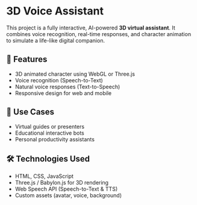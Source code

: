 # 3D Voice Assistant

This project is a fully interactive, AI-powered **3D virtual assistant**. It combines voice recognition, real-time responses, and character animation to simulate a life-like digital companion.

## 🎯 Features
- 3D animated character using WebGL or Three.js
- Voice recognition (Speech-to-Text)
- Natural voice responses (Text-to-Speech)
- Responsive design for web and mobile

## 🚀 Use Cases
- Virtual guides or presenters
- Educational interactive bots
- Personal productivity assistants

## 🛠️ Technologies Used
- HTML, CSS, JavaScript
- Three.js / Babylon.js for 3D rendering
- Web Speech API (Speech-to-Text & TTS)
- Custom assets (avatar, voice, background)


